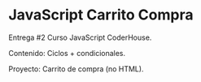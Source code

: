 # JavaScript Carrito Compra

Entrega #2 Curso JavaScript CoderHouse.

Contenido: Ciclos + condicionales.
 
Proyecto: Carrito de compra (no HTML).
